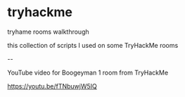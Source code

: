 # tryhackme
tryhame rooms walkthrough

this collection of scripts I used on some TryHackMe rooms

--

YouTube video for Boogeyman 1 room from TryHackMe

https://youtu.be/fTNbuwjW5IQ
